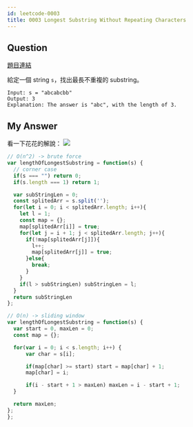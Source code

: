 ```yaml
---
id: leetcode-0003
title: 0003 Longest Substring Without Repeating Characters
---
```


## Question

[題目連結](https://leetcode.com/problems/longest-substring-without-repeating-characters/)

給定一個 string `s`，找出最長不重複的 substring。

```
Input: s = "abcabcbb"
Output: 3
Explanation: The answer is "abc", with the length of 3.
```

## My Answer

看一下花花的解說：
![](/img/doc/leetcode/0003.png)

```js
// O(n^2) -> brute force
var lengthOfLongestSubstring = function(s) {
  // corner case
  if(s === "") return 0;
  if(s.length === 1) return 1;

  var subStringLen = 0;
  const splitedArr = s.split('');
  for(let i = 0; i < splitedArr.length; i++){
    let l = 1;
    const map = {};
    map[splitedArr[i]] = true;
    for(let j = i + 1; j < splitedArr.length; j++){
      if(!map[splitedArr[j]]){
        l++;
        map[splitedArr[j]] = true;
      }else{
        break;
      }
    }
    if(l > subStringLen) subStringLen = l;
  }
  return subStringLen
};

// O(n) -> sliding window
var lengthOfLongestSubstring = function(s) {
  var start = 0, maxLen = 0;
  const map = {};

  for(var i = 0; i < s.length; i++) {
      var char = s[i];

      if(map[char] >= start) start = map[char] + 1;
      map[char] = i;

      if(i - start + 1 > maxLen) maxLen = i - start + 1;
  }

  return maxLen;
};
};
```
